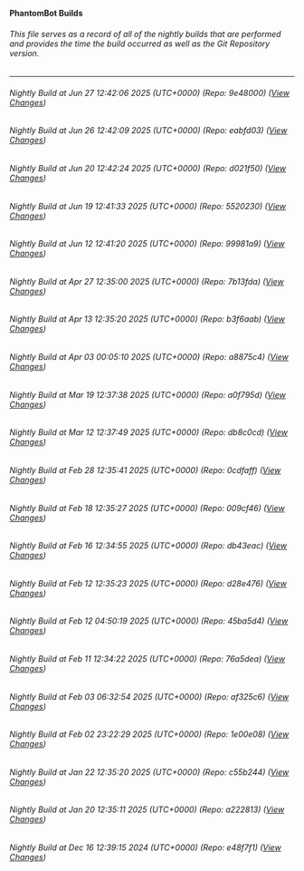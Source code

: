 **PhantomBot Builds**

###### This file serves as a record of all of the nightly builds that are performed and provides the time the build occurred as well as the Git Repository version.
-------------------------------------------------------------------------------------------------------------
###### Nightly Build at Jun 27 12:42:06 2025 (UTC+0000) (Repo: 9e48000) ([View Changes](https://github.com/PhantomBot/PhantomBot/compare/eabfd03...9e48000))
###### Nightly Build at Jun 26 12:42:09 2025 (UTC+0000) (Repo: eabfd03) ([View Changes](https://github.com/PhantomBot/PhantomBot/compare/d021f50...eabfd03))
###### Nightly Build at Jun 20 12:42:24 2025 (UTC+0000) (Repo: d021f50) ([View Changes](https://github.com/PhantomBot/PhantomBot/compare/5520230...d021f50))
###### Nightly Build at Jun 19 12:41:33 2025 (UTC+0000) (Repo: 5520230) ([View Changes](https://github.com/PhantomBot/PhantomBot/compare/99981a9...5520230))
###### Nightly Build at Jun 12 12:41:20 2025 (UTC+0000) (Repo: 99981a9) ([View Changes](https://github.com/PhantomBot/PhantomBot/compare/7b13fda...99981a9))
###### Nightly Build at Apr 27 12:35:00 2025 (UTC+0000) (Repo: 7b13fda) ([View Changes](https://github.com/PhantomBot/PhantomBot/compare/b3f6aab...7b13fda))
###### Nightly Build at Apr 13 12:35:20 2025 (UTC+0000) (Repo: b3f6aab) ([View Changes](https://github.com/PhantomBot/PhantomBot/compare/a8875c4...b3f6aab))
###### Nightly Build at Apr 03 00:05:10 2025 (UTC+0000) (Repo: a8875c4) ([View Changes](https://github.com/PhantomBot/PhantomBot/compare/a0f795d...a8875c4))
###### Nightly Build at Mar 19 12:37:38 2025 (UTC+0000) (Repo: a0f795d) ([View Changes](https://github.com/PhantomBot/PhantomBot/compare/db8c0cd...a0f795d))
###### Nightly Build at Mar 12 12:37:49 2025 (UTC+0000) (Repo: db8c0cd) ([View Changes](https://github.com/PhantomBot/PhantomBot/compare/0cdfaff...db8c0cd))
###### Nightly Build at Feb 28 12:35:41 2025 (UTC+0000) (Repo: 0cdfaff) ([View Changes](https://github.com/PhantomBot/PhantomBot/compare/009cf46...0cdfaff))
###### Nightly Build at Feb 18 12:35:27 2025 (UTC+0000) (Repo: 009cf46) ([View Changes](https://github.com/PhantomBot/PhantomBot/compare/db43eac...009cf46))
###### Nightly Build at Feb 16 12:34:55 2025 (UTC+0000) (Repo: db43eac) ([View Changes](https://github.com/PhantomBot/PhantomBot/compare/d28e476...db43eac))
###### Nightly Build at Feb 12 12:35:23 2025 (UTC+0000) (Repo: d28e476) ([View Changes](https://github.com/PhantomBot/PhantomBot/compare/45ba5d4...d28e476))
###### Nightly Build at Feb 12 04:50:19 2025 (UTC+0000) (Repo: 45ba5d4) ([View Changes](https://github.com/PhantomBot/PhantomBot/compare/76a5dea...45ba5d4))
###### Nightly Build at Feb 11 12:34:22 2025 (UTC+0000) (Repo: 76a5dea) ([View Changes](https://github.com/PhantomBot/PhantomBot/compare/af325c6...76a5dea))
###### Nightly Build at Feb 03 06:32:54 2025 (UTC+0000) (Repo: af325c6) ([View Changes](https://github.com/PhantomBot/PhantomBot/compare/1e00e08...af325c6))
###### Nightly Build at Feb 02 23:22:29 2025 (UTC+0000) (Repo: 1e00e08) ([View Changes](https://github.com/PhantomBot/PhantomBot/compare/c55b244...1e00e08))
###### Nightly Build at Jan 22 12:35:20 2025 (UTC+0000) (Repo: c55b244) ([View Changes](https://github.com/PhantomBot/PhantomBot/compare/a222813...c55b244))
###### Nightly Build at Jan 20 12:35:11 2025 (UTC+0000) (Repo: a222813) ([View Changes](https://github.com/PhantomBot/PhantomBot/compare/e48f7f1...a222813))
###### Nightly Build at Dec 16 12:39:15 2024 (UTC+0000) (Repo: e48f7f1) ([View Changes](https://github.com/PhantomBot/PhantomBot/compare/a7f4681...e48f7f1))
